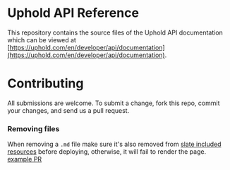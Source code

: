 # Uphold API Reference

This repository contains the source files of the Uphold API documentation which can be viewed at [https://uphold.com/en/developer/api/documentation](https://uphold.com/en/developer/api/documentation).

# Contributing

All submissions are welcome. To submit a change, fork this repo, commit your changes, and send us a pull request.

### Removing files

When removing a `.md` file make sure it's also removed from [slate included resources](https://github.com/uphold/slate/blob/master/source/index.html.md) before deploying, otherwise, it will fail to render the page. [example PR](https://github.com/uphold/slate/pull/94/files)
 
